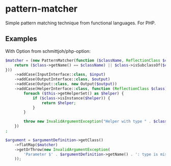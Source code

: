 # pattern-matcher

Simple pattern matching technique from functional languages. For PHP.

## Examples

With Option from schmittjoh/php-option:
``` php
$matcher = (new PatternMatcher(function ($className, ReflectionClass $class) {
    return ($class->getName() == $className) || $class->isSubclassOf($className);
}))
    ->addCase(InputInterface::class, $input)
    ->addCase(OutputInterface::class, $output)
    ->addCase(Output::class, new Output($output))
    ->addCase(HelperInterface::class, function (ReflectionClass $class) {
        foreach ($this->getHelperSet() as $helper) {
            if ($class->isInstance($helper)) {
                return $helper;
            }
        }

        throw new InvalidArgumentException("Helper with type " . $class->getName() . " is not registered.");
    })
;

$argument = $argumentDefinition->getClass()
    ->flatMap($matcher)
    ->getOrThrow(new InvalidArgumentException(
        'Parameter $' . $argumentDefinition->getName() . ': type is missed or not supported.'
    ));
```
